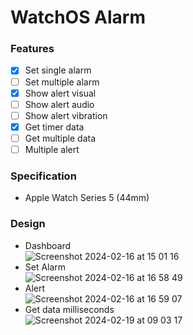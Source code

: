 # WatchOS Alarm

### Features
- [x] Set single alarm
- [ ] Set multiple alarm
- [x] Show alert visual
- [ ] Show alert audio
- [ ] Show alert vibration
- [x] Get timer data
- [ ] Get multiple data
- [ ] Multiple alert

### Specification
- Apple Watch Series 5 (44mm)

### Design
- Dashboard<br/>
![Screenshot 2024-02-16 at 15 01 16](https://github.com/ASNProject/ChronoAlert/assets/49858542/e170a4ab-94db-4c6d-8834-85760ca85c78)<br/>
- Set Alarm<br/>
![Screenshot 2024-02-16 at 16 58 49](https://github.com/ASNProject/ChronoAlert/assets/49858542/7cc69d74-dd8c-4e2e-8fca-010554d4f7af)<br/>
- Alert<br/>
![Screenshot 2024-02-16 at 16 59 07](https://github.com/ASNProject/ChronoAlert/assets/49858542/1acec3bb-d224-470b-b4ac-247b142f670c)<br/>
- Get data milliseconds<br/>
![Screenshot 2024-02-19 at 09 03 17](https://github.com/ASNProject/ChronoAlert/assets/49858542/db64d989-032b-456a-9c6d-7ec1dea3d393)




